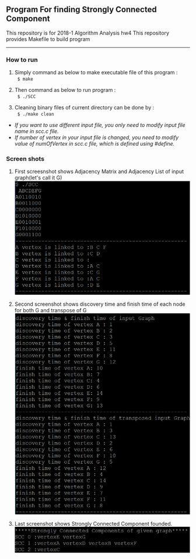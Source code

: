 ## Program For finding Strongly Connected Component ##

This repository is for 2018-1 Algorithm Analysis hw4
This repository provides Makefile to build program

-------------
### How to run ###

1. Simply command as below to make executable file of this program : <br>
<code> $ make </code>

2. Then command as below to run program : <br>
<code> $ ./SCC </code>

3. Cleaning binary files of current directory can be done by : <br>
<code> $ ./make clean </code>

* *If you want to use different input file, you only need to modify input file name in scc.c file.*
* *If number of vertex in your input file is changed, you need to modify value of numOfVertex in scc.c file, which is defined using #define.*

### Screen shots ###
1. First screesnshot shows Adjacency Matrix and Adjacency List of input graph(let's call it G)
![ex_screenshot](./img/screenshot1.PNG)

2. Second screenshot shows discovery time and finish time of each node for both G and transpose of G
![ex_screenshot](./img/screenshot2.PNG)

3. Last screenshot shows Strongly Connected Component founded.
![ex_screenshot](./img/screenshot3.PNG)
